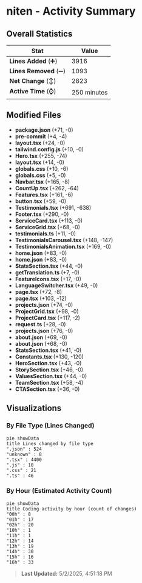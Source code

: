 # niten - Activity Summary 

## Overall Statistics

| Stat                   | Value                                                             |
| ---------------------- | ----------------------------------------------------------------- |
| **Lines Added** (➕)   | 3916                                          |
| **Lines Removed** (➖) | 1093                                        |
| **Net Change** (↕)    | 2823                |
| **Active Time** (⌚)   | 250 minutes |


## Modified Files
- **package.json** (+71, -0)
- **pre-commit** (+4, -4)
- **layout.tsx** (+24, -0)
- **tailwind.config.js** (+10, -0)
- **Hero.tsx** (+255, -74)
- **layout.tsx** (+14, -0)
- **globals.css** (+10, -6)
- **globals.css** (+5, -0)
- **Navbar.tsx** (+165, -8)
- **CountUp.tsx** (+262, -64)
- **Features.tsx** (+161, -6)
- **button.tsx** (+59, -0)
- **Testimonials.tsx** (+691, -638)
- **Footer.tsx** (+290, -0)
- **ServiceCard.tsx** (+113, -0)
- **ServiceGrid.tsx** (+68, -0)
- **testimonials.ts** (+11, -0)
- **TestimonialsCarousel.tsx** (+148, -147)
- **TestimonialsAnimation.tsx** (+169, -0)
- **home.json** (+83, -0)
- **home.json** (+83, -0)
- **StatsSection.tsx** (+44, -0)
- **getTranslation.ts** (+7, -0)
- **FeatureIcons.tsx** (+17, -0)
- **LanguageSwitcher.tsx** (+49, -0)
- **page.tsx** (+72, -8)
- **page.tsx** (+103, -12)
- **projects.json** (+74, -0)
- **ProjectGrid.tsx** (+98, -0)
- **ProjectCard.tsx** (+117, -2)
- **request.ts** (+28, -0)
- **projects.json** (+76, -0)
- **about.json** (+69, -0)
- **about.json** (+68, -0)
- **StatsSection.tsx** (+41, -0)
- **Constants.tsx** (+130, -120)
- **HeroSection.tsx** (+43, -0)
- **StorySection.tsx** (+46, -0)
- **ValuesSection.tsx** (+44, -0)
- **TeamSection.tsx** (+58, -4)
- **CTASection.tsx** (+36, -0)

## Visualizations

### By File Type (Lines Changed)

```mermaid
pie showData
title Lines changed by file type
".json" : 524
"unknown" : 8
".tsx" : 4400
".js" : 10
".css" : 21
".ts" : 46
```

### By Hour (Estimated Activity Count)

```mermaid
pie showData
title Coding activity by hour (count of changes)
"00h" : 8
"01h" : 17
"02h" : 20
"10h" : 1
"11h" : 1
"12h" : 14
"13h" : 19
"14h" : 30
"15h" : 16
"16h" : 33
```


> **Last Updated:** 5/2/2025, 4:51:18 PM